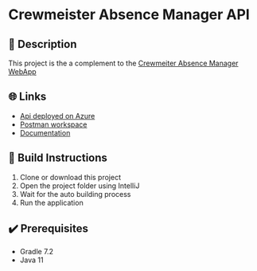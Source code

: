 # Crewmeister Absence Manager API

## 📜 Description

This project is the a complement to the [Crewmeiter Absence Manager WebApp](https://github.com/miguelbeckers/absence-manager-api)

## 🌐 Links

* [Api deployed on Azure](https://absencemanagerapi.azurewebsites.net)
* [Postman workspace](https://www.postman.com/miguelbeckers/workspace/absencemanager)
* [Documentation](https://documenter.getpostman.com/view/13509413/UVXbseSe)

## 🔨 Build Instructions

1. Clone or download this project
1. Open the project folder using IntelliJ
1. Wait for the auto building process
1. Run the application

## ✔️ Prerequisites

* Gradle 7.2
* Java 11
